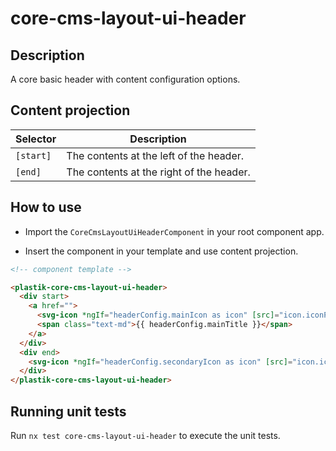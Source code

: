 # core-cms-layout-ui-header

## Description

A core basic header with content configuration options.

## Content projection

| Selector  | Description                              |
| --------- | ---------------------------------------- |
| `[start]` | The contents at the left of the header.  |
| `[end]`   | The contents at the right of the header. |

## How to use

- Import the `CoreCmsLayoutUiHeaderComponent` in your root component app.

- Insert the component in your template and use content projection.

```html
<!-- component template -->

<plastik-core-cms-layout-ui-header>
  <div start>
    <a href="">
      <svg-icon *ngIf="headerConfig.mainIcon as icon" [src]="icon.iconPath" [svgClass]="icon.svgClass"></svg-icon>
      <span class="text-md">{{ headerConfig.mainTitle }}</span>
    </a>
  </div>
  <div end>
    <svg-icon *ngIf="headerConfig.secondaryIcon as icon" [src]="icon.iconPath" [svgClass]="icon.svgClass"></svg-icon>
  </div>
</plastik-core-cms-layout-ui-header>
```

## Running unit tests

Run `nx test core-cms-layout-ui-header` to execute the unit tests.
